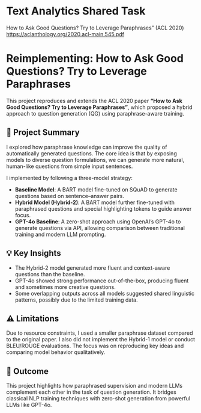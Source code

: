 # Text Analytics Shared Task

How to Ask Good Questions? Try to Leverage Paraphrases” (ACL 2020)
https://aclanthology.org/2020.acl-main.545.pdf


# Reimplementing: How to Ask Good Questions? Try to Leverage Paraphrases

This project reproduces and extends the ACL 2020 paper **“How to Ask Good Questions? Try to Leverage Paraphrases”**, which proposed a hybrid approach to question generation (QG) using paraphrase-aware training.

## 🧠 Project Summary

I explored how paraphrase knowledge can improve the quality of automatically generated questions. The core idea is that by exposing models to diverse question formulations, we can generate more natural, human-like questions from simple input sentences.

I implemented by following a three-model strategy:

- **Baseline Model**: A BART model fine-tuned on SQuAD to generate questions based on sentence–answer pairs.
- **Hybrid Model (Hybrid-2)**: A BART model further fine-tuned with paraphrased questions and special highlighting tokens to guide answer focus.
- **GPT-4o Baseline**: A zero-shot approach using OpenAI’s GPT-4o to generate questions via API, allowing comparison between traditional training and modern LLM prompting.

## 💡 Key Insights

- The Hybrid-2 model generated more fluent and context-aware questions than the baseline.
- GPT-4o showed strong performance out-of-the-box, producing fluent and sometimes more creative questions.
- Some overlapping outputs across all models suggested shared linguistic patterns, possibly due to the limited training data.

## ⚠️ Limitations

Due to resource constraints, I used a smaller paraphrase dataset compared to the original paper. I also did not implement the Hybrid-1 model or conduct BLEU/ROUGE evaluations. The focus was on reproducing key ideas and comparing model behavior qualitatively.

## 📌 Outcome

This project highlights how paraphrased supervision and modern LLMs complement each other in the task of question generation. It bridges classical NLP training techniques with zero-shot generation from powerful LLMs like GPT-4o.


